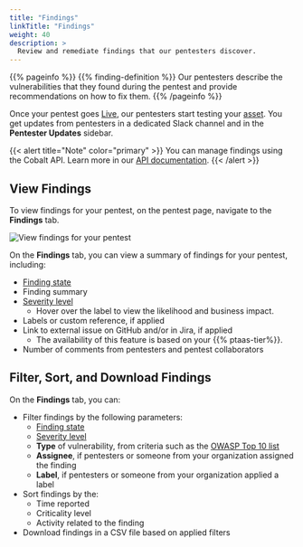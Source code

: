 ```yaml
---
title: "Findings"
linkTitle: "Findings"
weight: 40
description: >
  Review and remediate findings that our pentesters discover.
---
```


{{% pageinfo %}}
{{% finding-definition %}} Our pentesters describe the vulnerabilities that they found during the pentest and provide recommendations on how to fix them.
{{% /pageinfo %}}

Once your pentest goes [Live](/platform-deep-dive/pentests/pentest-process/pentest-states/), our pentesters start testing your [asset](/platform-deep-dive/assets/). You get updates from pentesters in a dedicated Slack channel and in the **Pentester Updates** sidebar.

{{< alert title="Note" color="primary" >}}
You can manage findings using the Cobalt API. Learn more in our [API documentation](https://docs.cobalt.io/v2/#findings).
{{< /alert >}}

## View Findings

To view findings for your pentest, on the pentest page, navigate to the **Findings** tab.

![View findings for your pentest](/deepdive/ViewFindingsSummary.png "View findings for your pentest")

On the **Findings** tab, you can view a summary of findings for your pentest, including:

- [Finding state](/platform-deep-dive/pentests/findings/finding-states/)
- Finding summary
- [Severity level](/platform-deep-dive/pentests/findings/severity-levels/)
  - Hover over the label to view the likelihood and business impact.
- Labels or custom reference, if applied
- Link to external issue on GitHub and/or in Jira, if applied
  - The availability of this feature is based on your {{% ptaas-tier%}}.
- Number of comments from pentesters and pentest collaborators

## Filter, Sort, and Download Findings

On the **Findings** tab, you can:

- Filter findings by the following parameters:
  - [Finding state](/platform-deep-dive/pentests/findings/finding-states/)
  - [Severity level](/platform-deep-dive/pentests/findings/severity-levels/)
  - **Type** of vulnerability, from criteria such as the [OWASP Top 10 list](https://owasp.org/Top10/)
  - **Assignee**, if pentesters or someone from your organization assigned the finding
  - **Label**, if pentesters or someone from your organization applied a label
- Sort findings by the:
  - Time reported
  - Criticality level
  - Activity related to the finding
- Download findings in a CSV file based on applied filters
